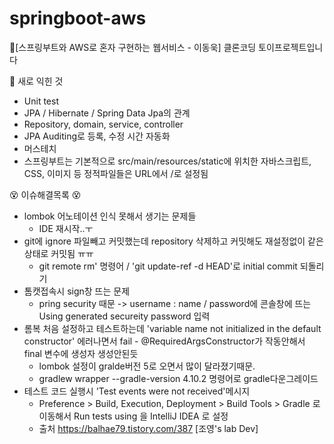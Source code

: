 # springboot-aws
&#128216;[스프링부트와 AWS로 혼자 구현하는 웹서비스 - 이동욱] 클론코딩 토이프로젝트입니다

&#127775; 새로 익힌 것
- Unit test
- JPA / Hibernate / Spring Data Jpa의 관계
- Repository, domain, service, controller
- JPA Auditing로 등록, 수정 시간 자동화
- 머스테치
- 스프링부트는 기본적으로 src/main/resources/static에 위치한 자바스크립트, CSS, 이미지 등 정적파일들은 URL에서 /로 설정됨

&#128565; 이슈해결목록 &#128565;
- lombok 어노테이션 인식 못해서 생기는 문제들 
    - IDE 재시작..ㅜ
- git에 ignore 파일빼고 커밋했는데 repository 삭제하고 커밋해도 재설정없이 같은 상태로 커밋됨 ㅠㅠ
    - git remote rm' 명령어 / 'git update-ref -d HEAD'로 initial commit 되돌리기
- 톰캣접속시 sign창 뜨는 문제
    - pring security 때문 -> username : name / password에 콘솔창에 뜨는 Using generated secureity password 입력
- 롬복 처음 설정하고 테스트하는데 'variable name not initialized in the default constructor' 에러나면서 fail - @RequiredArgsConstructor가 작동안해서 final 변수에 생성자 생성안된듯
    - lombok 설정이 gralde버전 5로 오면서 많이 달라졌기때문. 
    - gradlew wrapper --gradle-version 4.10.2   명령어로 gradle다운그레이드
- 테스트 코드 실행시 'Test events were not received'메시지
    -  Preference > Build, Execution, Deployment > Build Tools > Gradle 로 이동해서 Run tests using 을 IntelliJ IDEA 로 설정
    - 출처 https://balhae79.tistory.com/387 [조영's lab Dev]